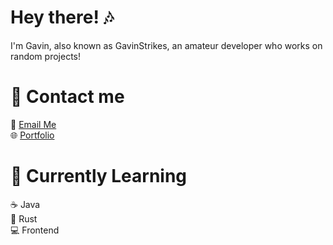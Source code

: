 # Hey there! 🎶

I'm Gavin, also known as GavinStrikes, an amateur developer who works on random projects!

# 🚀 Contact me
📧 [Email Me](mailto:contact@gavinstrikes.wtf)  
🌐 [Portfolio](https://gavinstrikes.wtf/)  

# 🌱 Currently Learning  
☕ Java  
🦀 Rust  
💻 Frontend
